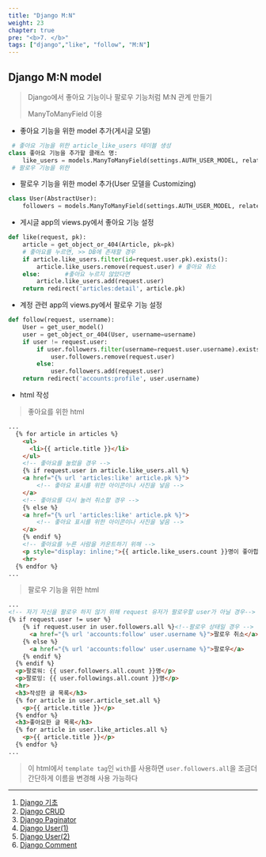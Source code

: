 ```yaml
---
title: "Django M:N"
weight: 23
chapter: true
pre: "<b>7. </b>"
tags: ["django","like", "follow", "M:N"]
---
```


## Django M:N model

> Django에서 좋아요 기능이나 팔로우 기능처럼 M:N 관계 만들기
>
> ManyToManyField 이용

- 좋아요 기능을 위한 model 추가(게시글 모델)

```python
 # 좋아요 기능을 위한 article_like_users 테이블 생성
class 좋아요 기능을 추가할 클래스 명:
    like_users = models.ManyToManyField(settings.AUTH_USER_MODEL, related_name='like_articles')
 # 팔로우 기능을 위한 
```

- 팔로우 기능을 위한 model 추가(User 모델을 Customizing)

```python
class User(AbstractUser):
    followers = models.ManyToManyField(settings.AUTH_USER_MODEL, related_name='followings')
```

- 게시글 app의 views.py에서 좋아요 기능 설정

```python
def like(request, pk):
    article = get_object_or_404(Article, pk=pk)
    # 좋아요를 누르면, >> DB에 존재할 경우
    if article.like_users.filter(id=request.user.pk).exists():
        article.like_users.remove(request.user) # 좋아요 취소
    else:		#좋아요 누르지 않았다면
        article.like_users.add(request.user)
    return redirect('articles:detail', article.pk)
```

- 계정 관련 app의 views.py에서 팔로우 기능 설정

```python
def follow(request, username):
    User = get_user_model()
    user = get_object_or_404(User, username=username)
    if user != request.user:
        if user.followers.filter(username=request.user.username).exists():
            user.followers.remove(request.user)
        else:
            user.followers.add(request.user)
    return redirect('accounts:profile', user.username)
```

- html 작성

> 좋아요를 위한 html

```html
...
  {% for article in articles %}
    <ul>
      <li>{{ article.title }}</li>
    </ul>
	<!-- 좋아요를 눌렀을 경우 -->
    {% if request.user in article.like_users.all %}
    <a href="{% url 'articles:like' article.pk %}">
		<!-- 좋아요 표시를 위한 아이콘이나 사진을 넣음 -->
	</a>
	<!-- 좋아요를 다시 눌러 취소할 경우 -->
    {% else %}
    <a href="{% url 'articles:like' article.pk %}">
		<!-- 좋아요 표시를 위한 아이콘이나 사진을 넣음 -->
    </a>
    {% endif %}
	<!-- 좋아요를 누른 사람을 카운트하기 위해 -->
    <p style="display: inline;">{{ article.like_users.count }}명이 좋아합니다.</p>
    <hr>
  {% endfor %}
...
```

> 팔로우 기능을 위한 html

```html
...
<!-- 자기 자신을 팔로우 하지 않기 위해 request 유저가 팔로우할 user가 아닐 경우-->
{% if request.user != user %} 
    {% if request.user in user.followers.all %}<!--팔로우 상태일 경우 -->
      <a href="{% url 'accounts:follow' user.username %}">팔로우 취소</a>
    {% else %}
      <a href="{% url 'accounts:follow' user.username %}">팔로우</a>
    {% endif %}
  {% endif %}
  <p>팔로워: {{ user.followers.all.count }}명</p>
  <p>팔로잉: {{ user.followings.all.count }}명</p>
  <hr>
  <h3>작성한 글 목록</h3>
  {% for article in user.article_set.all %}
  	<p>{{ article.title }}</p>
  {% endfor %}
  <h3>좋아요한 글 목록</h3>
  {% for article in user.like_articles.all %}
    <p>{{ article.title }}</p>
  {% endfor %}
...
```

> 이 html에서 `template tag`인 `with`를 사용하면 `user.followers.all`을 조금더 간단하게 이름을 변경해 사용 가능하다

----

1. [Django 기초](https://dongyeopgu.github.io/cont/django_start.html)
2. [Django CRUD](https://dongyeopgu.github.io/cont/django_crud.html)
3. [Django Paginator](https://dongyeopgu.github.io/cont/django_paginator.html)
4. [Django User(1)](https://dongyeopgu.github.io/cont/django_login.html)
5. [Django User(2)](https://dongyeopgu.github.io/cont/django_change_user.html)
6. [Django Comment](https://dongyeopgu.github.io/cont/django_comment.html)

